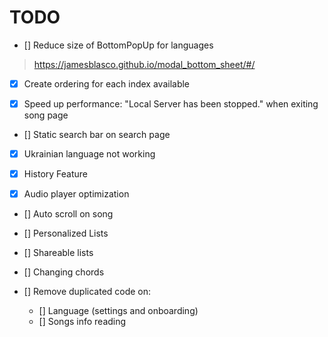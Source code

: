 # TODO

- [] Reduce size of BottomPopUp for languages
> https://jamesblasco.github.io/modal_bottom_sheet/#/

- [x] Create ordering for each index available

- [x] Speed up performance: "Local Server has been stopped." when exiting song page

- [] Static search bar on search page

- [x] Ukrainian language not working

- [x] History Feature

- [x] Audio player optimization 

- [] Auto scroll on song

- [] Personalized Lists

- [] Shareable lists

- [] Changing chords

- [] Remove duplicated code on:
  - [] Language (settings and onboarding)
  - [] Songs info reading